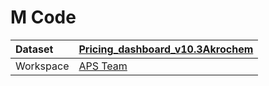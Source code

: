 



# M Code

|Dataset|[Pricing_dashboard_v10.3Akrochem](./../Pricing_dashboard_v10.3Akrochem.md)|
| :--- | :--- |
|Workspace|[APS Team](../../Workspaces/APS-Team.md)|
